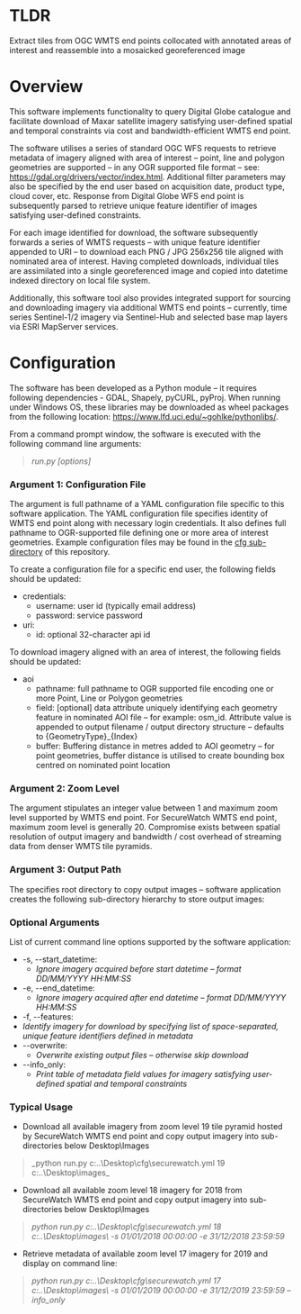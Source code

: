 # TLDR
Extract tiles from OGC WMTS end points collocated with annotated areas of interest and reassemble into a mosaicked georeferenced image

# Overview
This software implements functionality to query Digital Globe catalogue and facilitate download of Maxar satellite imagery satisfying user-defined spatial and temporal constraints via cost and bandwidth-efficient WMTS end point. 

The software utilises a series of standard OGC WFS requests to retrieve metadata of imagery aligned with area of interest – point, line and polygon geometries are supported – in any OGR supported file format – see: https://gdal.org/drivers/vector/index.html. Additional filter parameters may also be specified by the end user based on acquisition date, product type, cloud cover, etc. Response from Digital Globe WFS end point is subsequently parsed to retrieve unique feature identifier of images satisfying user-defined constraints.

For each image identified for download, the software subsequently forwards a series of WMTS requests – with unique feature identifier appended to URI – to download each PNG / JPG 256x256 tile aligned with nominated area of interest. Having completed downloads, individual tiles are assimilated into a single georeferenced image and copied into datetime indexed directory on local file system.

Additionally, this software tool also provides integrated support for sourcing and downloading imagery via additional WMTS end points – currently, time series Sentinel-1/2 imagery via Sentinel-Hub and selected base map layers via ESRI MapServer services.

# Configuration

The software has been developed as a Python module – it requires following dependencies - GDAL, Shapely, pyCURL, pyProj.  When running under Windows OS, these libraries may be downloaded as wheel packages from the following location: https://www.lfd.uci.edu/~gohlke/pythonlibs/. 

From a command prompt window, the software is executed with the following command line arguments:
> _run.py <pathname-to-config-file> <zoom-level> <output-path> [options]_

### Argument 1: Configuration File
The <pathname-to-config-file> argument is full pathname of a YAML configuration file specific to this software application. The YAML configuration file specifies identity of WMTS end point along with necessary login credentials. It also defines full pathname to OGR-supported file defining one or more area of interest geometries. Example configuration files may be found in the [cfg sub-directory](https://github.com/chris010970/wmts-extractor/tree/main/cfg) of this repository.
  
To create a configuration file for a specific end user, the following fields should be updated:
* credentials:
  * username: user id (typically email address)
  * password: service password
* uri:
  * id: optional 32-character api id 

To download imagery aligned with an area of interest, the following fields should be updated:
* aoi
  * pathname: full pathname to OGR supported file encoding one or more Point, Line or Polygon geometries
  * field: [optional] data attribute uniquely identifying each geometry feature in nominated AOI file – for example: osm_id. Attribute value is appended to output filename / output directory structure – defaults to {GeometryType}_{Index} 
  * buffer: Buffering distance in metres added to AOI geometry – for point geometries, buffer distance is utilised to create bounding box centred on nominated point location 

### Argument 2: Zoom Level
The <zoom-level> argument stipulates an integer value between 1 and maximum zoom level supported by WMTS end point. For SecureWatch WMTS end point, maximum zoom level is generally 20. Compromise exists between spatial resolution of output imagery and bandwidth / cost overhead of streaming data from denser WMTS tile pyramids.

### Argument 3: Output Path
The <output-path> specifies root directory to copy output images – software application creates the following sub-directory hierarchy to store output images:
 
### Optional Arguments
List of current command line options supported by the software application:
* -s, --start_datetime: 
  * _Ignore imagery acquired before start datetime – format DD/MM/YYYY HH:MM:SS_
* -e, --end_datetime: 
  * _Ignore imagery acquired after end datetime – format DD/MM/YYYY HH:MM:SS_
*	-f, --features:
  * _Identify imagery for download by specifying list of space-separated, unique feature identifiers defined in metadata_
* --overwrite:
  * _Overwrite existing output files – otherwise skip download_
* --info_only:
  * _Print table of metadata field values for imagery satisfying user-defined spatial and temporal constraints_

### Typical Usage
* Download all available imagery from zoom level 19 tile pyramid hosted by SecureWatch WMTS end point and copy output imagery into sub-directories below Desktop\Images
> _python run.py c:\..\Desktop\cfg\securewatch.yml 19 c:\..\Desktop\images\_
* Download all available zoom level 18 imagery for 2018 from SecureWatch WMTS end point and copy output imagery into sub-directories below Desktop\Images
> _python run.py c:\..\Desktop\cfg\securewatch.yml 18 c:\..\Desktop\images\ -s 01/01/2018 00:00:00 -e 31/12/2018 23:59:59_
* Retrieve metadata of available zoom level 17 imagery for 2019 and display on command line:
> _python run.py c:\..\Desktop\cfg\securewatch.yml 17 c:\..\Desktop\images\ -s 01/01/2019 00:00:00 -e 31/12/2019 23:59:59 –info_only_
